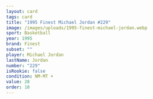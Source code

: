 ```yaml
---
layout: card
tags: card
title: "1995 Finest Michael Jordan #229"
image: /images/uploads/1995-finest-michael-jordan.webp
sport: Basketball
year: 1995
brand: Finest
subset: ""
player: Michael Jordan
lastName: Jordan
number: "229"
isRookie: false
condition: NM-MT +
value: 28
order: 10
---
```

